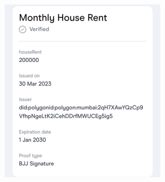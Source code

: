 ![Claim Snapshot](https://github.com/0xPrakharG/BUIDL_IRL_PolygonID/blob/main/snapshot.jpeg?raw=true)